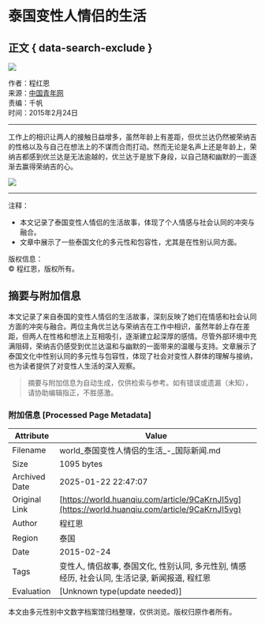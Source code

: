 # 泰国变性人情侣的生活

## 正文 { data-search-exclude }


![](https://rs2.huanqiucdn.cn/huanqiucdn.com/huanqiu/image/www/common/200.jpg)

作者：程红恩  
来源：[中国青年网](http://news.cnwest.com/content/2015-02/24/content_12185966_2.htm)  
责编：千帆  
时间：2015年2月24日  

---

工作上的相识让两人的接触日益增多，虽然年龄上有差距，但优兰达仍然被荣纳吉的性格以及与自己在想法上的不谋而合而打动。然而无论是名声上还是年龄上，荣纳吉都感到优兰达是无法逾越的，优兰达于是放下身段，以自己随和幽默的一面逐渐去赢得荣纳吉的心。

![](https://himg2.huanqiucdn.cn/attachment2010/2015/0224/20150224051109613.jpg?imageView2/2/w/1260)  

---

注释：  
- 本文记录了泰国变性人情侣的生活故事，体现了个人情感与社会认同的冲突与融合。
- 文章中展示了一些泰国文化的多元性和包容性，尤其是在性别认同方面。 

版权信息：  
© 程红恩，版权所有。
<!-- tcd_original_link https://world.huanqiu.com/article/9CaKrnJI5vg -->


## 摘要与附加信息

<!-- tcd_abstract -->
本文记录了来自泰国的变性人情侣的生活故事，深刻反映了她们在情感和社会认同方面的冲突与融合。两位主角优兰达与荣纳吉在工作中相识，虽然年龄上存在差距，但两人在性格和想法上互相吸引，逐渐建立起深厚的感情。尽管外部环境中充满阻碍，荣纳吉仍感受到优兰达温和与幽默的一面带来的温暖与支持。文章展示了泰国文化中性别认同的多元性与包容性，体现了社会对变性人群体的理解与接纳，也为读者提供了对变性人生活的深入观察。
<!-- tcd_abstract_end -->

> 摘要与附加信息为自动生成，仅供检索与参考。如有错误或遗漏（未知），请协助编辑指正，不胜感激。

### 附加信息 [Processed Page Metadata]

| Attribute       | Value                                  |
|-----------------|----------------------------------------|
| Filename        | world_泰国变性人情侣的生活_-_国际新闻.md                             |
| Size            | 1095 bytes                           |
| Archived Date   | 2025-01-22 22:47:07                             |
| Original Link   | [https://world.huanqiu.com/article/9CaKrnJI5vg](https://world.huanqiu.com/article/9CaKrnJI5vg)                       |
| Author          | 程红恩                               |
| Region          | 泰国                               |
| Date            | 2015-02-24                                 |
| Tags            | 变性人, 情侣故事, 泰国文化, 性别认同, 多元性别, 情感经历, 社会认同, 生活记录, 新闻报道, 程红恩                                 |
| Evaluation            | [Unknown type(update needed)]                                 |
<!-- tcd_table_end -->

本文由多元性别中文数字档案馆归档整理，仅供浏览。版权归原作者所有。

